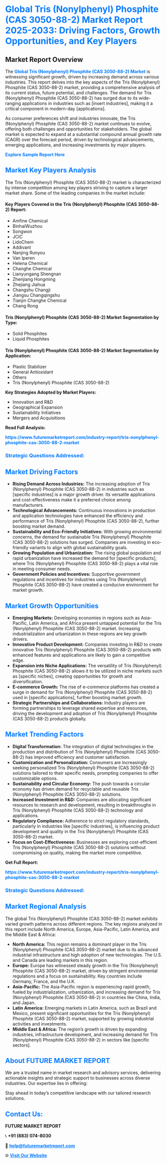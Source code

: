 <h1 style="color: #007BFF;">Global Tris (Nonylphenyl) Phosphite (CAS 3050-88-2) Market Report 2025-2033: Driving Factors, Growth Opportunities, and Key Players</h1>

<section id="overview">
<h2>Market Report Overview</h2>
<p>The <a href="https://www.futuremarketreport.com/industry-report/tris-nonylphenyl-phosphite-cas-3050-88-2-market" style="color: #007BFF; text-decoration: none;"><strong>Global Tris (Nonylphenyl) Phosphite (CAS 3050-88-2) Market</strong></a> is witnessing significant growth, driven by increasing demand across various industries. This report delves into the key aspects of the Tris (Nonylphenyl) Phosphite (CAS 3050-88-2) market, providing a comprehensive analysis of its current status, future potential, and challenges. The demand for Tris (Nonylphenyl) Phosphite (CAS 3050-88-2) has surged due to its wide-ranging applications in industries such as [insert industries], making it a critical component in modern-day [applications].</p>
<p>As consumer preferences shift and industries innovate, the Tris (Nonylphenyl) Phosphite (CAS 3050-88-2) market continues to evolve, offering both challenges and opportunities for stakeholders. The global market is expected to expand at a substantial compound annual growth rate (CAGR) over the forecast period, driven by technological advancements, emerging applications, and increasing investments by major players.</p>
</section>

<section id="overview">
<p><a href="https://www.futuremarketreport.com/request-sample/reportId=112983" style="color: #007BFF; text-decoration: none;"><strong>Explore Sample Report Here</strong></a></p>
</section>

<section id="key-players">
<h2 style="color: #007BFF;">Market Key Players Analysis</h2>
<p>The Tris (Nonylphenyl) Phosphite (CAS 3050-88-2) market is characterized by intense competition among key players striving to capture a larger market share. Some of the leading companies in the market include:</p>
<h4>Key Players Covered in the Tris (Nonylphenyl) Phosphite (CAS 3050-88-2) Report:</h4>
<ul><li>Amfine Chemical</li><li>BinhaiWuzhou</li><li>Songwon</li><li>JCIC</li><li>LidoChem</li><li>Addivant</li><li>Nanjing Runyou</li><li>Van Iperen</li><li>Helena Chemical</li><li>Changhe Chemical</li><li>Lianyungang Shengnan</li><li>Zhenjiang Hongming</li><li>Zhejiang Jiahua</li><li>Changshu Changji</li><li>Jiangsu Changqingshu</li><li>Tianjin Changhe Chemical</li><li>Chang Rong</li></ul>
<h4>Tris (Nonylphenyl) Phosphite (CAS 3050-88-2) Market Segmentation by Type:</h4>
<ul><li>Solid Phosphites</li><li>Liquid Phosphites</li></ul>

<h4>Tris (Nonylphenyl) Phosphite (CAS 3050-88-2) Market Segmentation by Application:</h4>
<ul><li>Plastic Stabilizer</li><li>General Antioxidant</li><li>Others</li><li>Tris (Nonylphenyl) Phosphite (CAS 3050-88-2)</li></ul>
<p><strong>Key Strategies Adopted by Market Players:</strong></p>
<ul>
<li>Innovation and R&D</li>
<li>Geographical Expansion</li>
<li>Sustainability Initiatives</li>
<li>Mergers and Acquisitions</li>
</ul>
</section>

<section>
<p><strong>Read Full Analysis: </strong></p><a href="https://www.futuremarketreport.com/industry-report/tris-nonylphenyl-phosphite-cas-3050-88-2-market" style="color: #007BFF; text-decoration: none;"><strong>https://www.futuremarketreport.com/industry-report/tris-nonylphenyl-phosphite-cas-3050-88-2-market</strong></a>
<h3 style="color: #007BFF;">Strategic Questions Addressed:</h3>
</section>

<section id="driving-factors">
<h2 style="color: #007BFF;">Market Driving Factors</h2>
<ul>
<li><strong>Rising Demand Across Industries:</strong> The increasing adoption of Tris (Nonylphenyl) Phosphite (CAS 3050-88-2) in industries such as [specific industries] is a major growth driver. Its versatile applications and cost-effectiveness make it a preferred choice among manufacturers.</li>
<li><strong>Technological Advancements:</strong> Continuous innovations in production and application technologies have enhanced the efficiency and performance of Tris (Nonylphenyl) Phosphite (CAS 3050-88-2), further boosting market demand.</li>
<li><strong>Sustainability and Eco-Friendly Initiatives:</strong> With growing environmental concerns, the demand for sustainable Tris (Nonylphenyl) Phosphite (CAS 3050-88-2) solutions has surged. Companies are investing in eco-friendly variants to align with global sustainability goals.</li>
<li><strong>Growing Population and Urbanization:</strong> The rising global population and rapid urbanization have increased the demand for [specific products], where Tris (Nonylphenyl) Phosphite (CAS 3050-88-2) plays a vital role in meeting consumer needs.</li>
<li><strong>Government Policies and Incentives:</strong> Supportive government regulations and incentives for industries using Tris (Nonylphenyl) Phosphite (CAS 3050-88-2) have created a conducive environment for market growth.</li>
</ul>
</section>

<section id="growth-opportunities">
<h2 style="color: #007BFF;">Market Growth Opportunities</h2>
<ul>
<li><strong>Emerging Markets:</strong> Developing economies in regions such as Asia-Pacific, Latin America, and Africa present untapped potential for the Tris (Nonylphenyl) Phosphite (CAS 3050-88-2) market. Increasing industrialization and urbanization in these regions are key growth drivers.</li>
<li><strong>Innovative Product Development:</strong> Companies investing in R&D to create innovative Tris (Nonylphenyl) Phosphite (CAS 3050-88-2) products with enhanced features and applications are likely to gain a competitive edge.</li>
<li><strong>Expansion into Niche Applications:</strong> The versatility of Tris (Nonylphenyl) Phosphite (CAS 3050-88-2) allows it to be utilized in niche markets such as [specific niches], creating opportunities for growth and diversification.</li>
<li><strong>E-commerce Growth:</strong> The rise of e-commerce platforms has created a surge in demand for Tris (Nonylphenyl) Phosphite (CAS 3050-88-2) used in [specific applications], further boosting market growth.</li>
<li><strong>Strategic Partnerships and Collaborations:</strong> Industry players are forming partnerships to leverage shared expertise and resources, driving the development and adoption of Tris (Nonylphenyl) Phosphite (CAS 3050-88-2) products globally.</li>
</ul>
</section>

<section id="trending-factors">
<h2 style="color: #007BFF;">Market Trending Factors</h2>
<ul>
<li><strong>Digital Transformation:</strong> The integration of digital technologies in the production and distribution of Tris (Nonylphenyl) Phosphite (CAS 3050-88-2) has improved efficiency and customer satisfaction.</li>
<li><strong>Customization and Personalization:</strong> Consumers are increasingly seeking personalized Tris (Nonylphenyl) Phosphite (CAS 3050-88-2) solutions tailored to their specific needs, prompting companies to offer customizable options.</li>
<li><strong>Sustainability and Circular Economy:</strong> The push towards a circular economy has driven demand for recyclable and reusable Tris (Nonylphenyl) Phosphite (CAS 3050-88-2) solutions.</li>
<li><strong>Increased Investment in R&D:</strong> Companies are allocating significant resources to research and development, resulting in breakthroughs in Tris (Nonylphenyl) Phosphite (CAS 3050-88-2) technology and applications.</li>
<li><strong>Regulatory Compliance:</strong> Adherence to strict regulatory standards, particularly in industries like [specific industries], is influencing product development and quality in the Tris (Nonylphenyl) Phosphite (CAS 3050-88-2) market.</li>
<li><strong>Focus on Cost-Effectiveness:</strong> Businesses are exploring cost-efficient Tris (Nonylphenyl) Phosphite (CAS 3050-88-2) solutions without compromising on quality, making the market more competitive.</li>
</ul>
</section>

<section>
<p><strong>Get Full Report: </strong></p><a href="https://www.futuremarketreport.com/industry-report/tris-nonylphenyl-phosphite-cas-3050-88-2-market" style="color: #007BFF; text-decoration: none;"><strong>https://www.futuremarketreport.com/industry-report/tris-nonylphenyl-phosphite-cas-3050-88-2-market</strong></a>
<h3 style="color: #007BFF;">Strategic Questions Addressed:</h3>
</section>


<section id="regional-analysis">
<h2 style="color: #007BFF;">Market Regional Analysis</h2>
<p>The global Tris (Nonylphenyl) Phosphite (CAS 3050-88-2) market exhibits varied growth patterns across different regions. The key regions analyzed in this report include North America, Europe, Asia-Pacific, Latin America, and the Middle East & Africa:</p>
<ul>
<li><strong>North America:</strong> This region remains a dominant player in the Tris (Nonylphenyl) Phosphite (CAS 3050-88-2) market due to its advanced industrial infrastructure and high adoption of new technologies. The U.S. and Canada are leading markets in this region.</li>
<li><strong>Europe:</strong> Europe has witnessed steady growth in the Tris (Nonylphenyl) Phosphite (CAS 3050-88-2) market, driven by stringent environmental regulations and a focus on sustainability. Key countries include Germany, France, and the U.K.</li>
<li><strong>Asia-Pacific:</strong> The Asia-Pacific region is experiencing rapid growth, fueled by industrialization, urbanization, and increasing demand for Tris (Nonylphenyl) Phosphite (CAS 3050-88-2) in countries like China, India, and Japan.</li>
<li><strong>Latin America:</strong> Emerging markets in Latin America, such as Brazil and Mexico, present significant opportunities for the Tris (Nonylphenyl) Phosphite (CAS 3050-88-2) market, supported by growing industrial activities and investments.</li>
<li><strong>Middle East & Africa:</strong> The region’s growth is driven by expanding industries, infrastructure development, and increasing demand for Tris (Nonylphenyl) Phosphite (CAS 3050-88-2) in sectors like [specific sectors].</li>
</ul>
</section>

<footer>
<h2 style="color: #007BFF;">About FUTURE MARKET REPORT</h2>
<p>We are a trusted name in market research and advisory services, delivering actionable insights and strategic support to businesses across diverse industries. Our expertise lies in offering:</p>

<p>Stay ahead in today’s competitive landscape with our tailored research solutions.</p>

<h2 style="color: #007BFF;">Contact Us:</h2>
<p><strong>FUTURE MARKET REPORT</strong></p>
<p>📞 <strong>+91 (883) 074-8030</strong></p>
<p>📧 <strong><a href="mailto:help@futuremarketreport.com" style="color: #007BFF;">help@futuremarketreport.com</a></strong></p>
<p>🌐 <strong><a href="https://www.futuremarketreport.com/" style="color: #007BFF;">Visit Our Website</a></strong></p>
</footer>